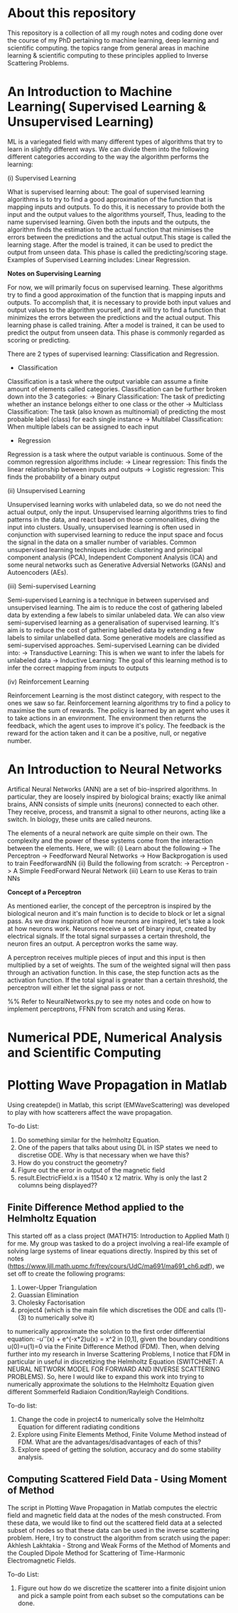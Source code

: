 # About this repository 
This repository is a collection of all my rough notes and coding done over the course of my PhD pertaining to machine learning, deep learning and scientific computing. the topics range from general areas in machine learning & scientific computing to these principles applied to Inverse Scattering Problems. 

# An Introduction to Machine Learning( Supervised Learning & Unsupervised Learning)

ML is a variegated field with many different types of algorithms that try to learn in slightly different ways. We can divide
them into the following different categories according to the way the algorithm performs the learning:

(i) Supervised Learning

What is supervised learning about: The goal of supervised learning algorithms is to try to find a good approximation of the
function that is mapping inputs and outputs. To do this, it is necessary to provide both the input and the output values to 
the algorithms yourself, Thus, leading to the name supervised learning. Given both the inputs and the outputs, the algorithm 
finds the estimation to the actual function that minimises the errors between the predictions and the actual output.This stage 
is called the learning stage. After the model is trained, it can be used to predict the output from unseen data. This phase is
called the predicting/scoring stage.  Examples of Supervised Learning includes: Linear Regression. 

**Notes on  Supervising Learning**

For now, we will primarily focus on supervised learning. These algorithms try to find a good approximation of 
the function that is mapping inputs  and outputs. To accomplish that, it is necessary to provide both input values and 
output values to the algorithm yourself, and it will try to find a function that minimizes the errors between the 
predictions and the actual output. This learning  phase is called training. After a model is trained, it can be used to
predict the output from unseen data. This phase is commonly regarded as scoring or predicting. 

There are 2 types of supervised learning: Classification and Regression. 

* Classification

Classification is a task where the output variable can assume a finite amount of elements called categories. Classification 
can be further broken down into the 3 categories: 
-> Binary Classification: The task of predicting whether an instance belongs either to one class or the other
-> Multiclass Classification: The task (also known as multinomial) of predicting the most probable label (class) for each 
single instance
-> Multilabel Classification: When multiple labels can be assigned to each input

* Regression

Regression is a task where the output variable is continuous. Some of the common regression algorithms include:
-> Linear regression: This finds the linear relationship between inputs and outputs 
-> Logistic regression: This finds the probability of a binary output

(ii) Unsupervised Learning

Unsupervised learning works with unlabeled data, so we do not need the actual output, only the input. Unsupervised learning 
algorithms tries to find patterns in the data, and react based on those commonalities, diving the input into clusters. Usually,
unsupervised learning is often used in conjunction with supervised learning to reduce the input space and focus the signal in the
data on a smaller number of variables. Common unsupervised learning techniques include: clustering and principal component analysis
(PCA), Independent Component Analysis (ICA) and some neural networks such as Generative Adversial Networks (GANs) and Autoencoders
(AEs). 


(iii) Semi-supervised Learning

Semi-supervised Learning is a technique in between supervised and unsupervised learning. The aim is to reduce the cost of
gathering labeled data by extending a few labels to similar unlabeled data. We can also view semi-supervised learning as a 
generalisation of supervised learning. It's aim is to reduce the cost of gathering labelled data by extending a few labels to similar
unlabelled data. Some generative models are classified as semi-supervised approaches. Semi-supervised Learning can be 
divided into:
-> Transductive Learning: This is when we want to infer the labels for unlabeled data 
-> Inductive Learning: The goal of this learning method is to infer the correct mapping from inputs to outputs 

(iv) Reinforcement Learning

Reinforcement Learning is the most distinct category, with respect to the ones we saw so far. Reinforcement learning algorithms
try to find a policy to maximise the sum of rewards. The policy is learned by an agent who uses it to take actions in an 
environment. The environment then returns the feedback, which the agent uses to improve it's policy. The feedback is the reward
for the action taken and it can be a positive, null, or negative number.

# An Introduction to Neural Networks

Artifical Neural Networks (ANN) are a set of bio-insprired algorithms. In particular, they are loosely inspired 
by biological brains; exactly like animal brains, ANN consists of simple units (neurons) connected to each other. They 
receive, process, and transmit a signal to other neurons, acting like a switch. In biology, these units are called 
neurons.

The elements of a neural network are  quite simple on their own. The complexity and the power of these systems come from 
the interaction between the elements. Here, we will:
(i) Learn about the following
    -> The Perceptron
    -> Feedforward Neural Networks
    -> How Backprogation is used to train FeedforwardNN
(ii) Build the following from scratch:
    -> Perceptron
    -> A Simple FeedForward Neural Network 
(iii) Learn to use Keras to train NNs

**Concept of a Perceptron**

As mentioned earlier, the concept of the perceptron is inspired by the biological neuron and it's main function is to 
decide to block or let a signal pass. As we draw inspiration of how neurons are inspired, let's take a look at how neurons
work. Neurons receive a set of binary input, created by electrical signals. If the total signal surpasses a certain 
threshold, the neuron fires an output. A perceptron works the same way. 

A perceptron receives multiple pieces of input and this input is then multiplied by a set of weights. The sum of the 
weighted signal will then pass through an activation function. In this case, the step function acts as the activation 
function. If the total signal is greater than a certain threshold, the perceptron will either let the signal pass or not.

%% Refer to NeuralNetworks.py to see my notes and code on how to implement perceptrons, FFNN from scratch and using Keras. 


# Numerical PDE, Numerical Analysis and Scientific Computing

# Plotting Wave Propagation in Matlab

Using createpde() in Matlab, this script (EMWaveScattering) was developed to play with how scatterers affect the wave propagation. 

To-do List:
1) Do something similar for the helmholtz Equation.
2) One of the papers that talks about using DL in ISP states we need to discretise ODE. Why is that necessary when we have this?
3) How do you construct the geometry?
4) Figure out the error in output of the magnetic field
5) result.ElectricField.x is a 11540 x 12 matrix. Why is only the last 2 columns being displayed?? 


## Finite Difference Method applied to the Helmholtz Equation

This started off as a class project (MATH715: Introduction to Applied Math I) for me. My group was tasked to do a project involving a real-life example of solving large systems of linear equations directly. Inspired by this set of notes (https://www.ljll.math.upmc.fr/frey/cours/UdC/ma691/ma691_ch6.pdf), we set off to create the following programs:

1) Lower-Upper Triangulation
2) Guassian Elimination
3) Cholesky Factorisation
4) project4 (which is the main file which discretises the ODE and calls (1)-(3) to numerically solve it)

to numerically approximate the solution to the first order differential equation: -u''(x) + e^(-x*2)u(x) = x^2 in [0,1], given the boundary conditions u(0)=u(1)=0 via the Finite Difference Method (FDM). Then, when delving further into my research in Inverse Scattering Problems, I notice that FDM in particular in useful in discretizing the Helmholtz Equation (SWITCHNET: A NEURAL NETWORK MODEL FOR FORWARD AND INVERSE SCATTERING PROBLEMS). So, here I would like to expand this work into trying to numerically approximate the solutions to the Helmholtz Equation given different Sommerfeld Radiaion Condition/Rayleigh Conditions.

To-do list:

1) Change the code in project4 to numerically solve the Helmholtz Equation for different radiating conditions
2) Explore using Finite Elements Method, Finite Volume Method instead of FDM. What are the advantages/disadvantages of each of this?
3) Explore speed of getting the solution, accuracy and do some stability analysis.


## Computing Scattered Field Data - Using Moment of Method

The script in Plotting Wave Propagation in Matlab computes the electric field and magnetic field data at the nodes of the mesh constructed. From these data, we would like to find out the scattered field data at a selected subset of nodes so that these data can be used in the inverse scattering problem. Here, I try to construct the algorithm from scratch using the paper: Akhlesh Lakhtakia - Strong and Weak Forms of the Method of Moments and the Coupled Dipole Method for Scattering of Time-Harmonic Electromagnetic Fields. 

To-do List:
1) Figure out how do we discretize the scatterer into a finite disjoint union and pick a sample point from each subset so the computations can be done.
